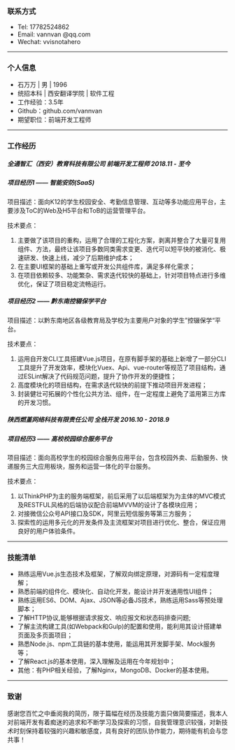 ​	

### 联系方式

- Tel: 17782524862	
- Email: vannvan @qq.com
- Wechat: vvisnotahero

------

### 个人信息

- 石万万 | 男 | 1996
- 统招本科 | 西安翻译学院 | 软件工程
- 工作经验：3.5年
- Github：github.com/vannvan
- 期望职位：前端开发工程师

------

### 工作经历

##### 全通智汇（西安）教育科技有限公司                      前端开发工程师                                                       2018.11 - 至今

##### 项目经历1  —— 智能安防(SaaS)

项目描述：面向K12的学生校园安全、考勤信息管理、互动等多功能应用平台，主要涉及ToC的Web及H5平台和ToB的运营管理平台。

技术要点：

1. 主要做了该项目的重构，运用了合理的工程化方案，剥离并整合了大量可复用组件、方法，最终让该项目多数同类需求变更、迭代可以短平快的被消化、极速研发、快速上线，减少了后期维护成本；
2. 在主要UI框架的基础上重写或开发公共组件库，满足多样化需求；
3. 在项目依赖较多、功能繁杂、需求迭代较快的基础上，针对项目特点进行多维优化，保证了项目稳定流畅运行。

##### 项目经历2 —— 黔东南控辍保学平台

项目描述：以黔东南地区各级教育局及学校为主要用户对象的学生”控辍保学“平台。

技术要点：

1. 运用自开发CLI工具搭建Vue.js项目，在原有脚手架的基础上新增了一部分CLI工具提升了开发效率，模块化Vuex、Api、vue-router等规范了项目结构，通过ESLint解决了代码规范问题，提升了协作开发的便捷性；
2. 高度模块化的项目结构，在需求迭代较快的前提下推动项目开发进程；
3. 封装健壮可拓展的个性化公共方法、组件，在一定程度上避免了滥用第三方库的开发习惯。

##### 陕西燃堇网络科技有限责任公司                              全栈开发                                                              2016.10 - 2018.9

##### 项目经历3 —— 高校校园综合服务平台

项目描述：面向高校学生的校园综合服务应用平台，包含校园外卖、后勤服务、快递服务三大应用板块，服务和运营一体化的平台服务。

技术要点：

1. 以ThinkPHP为主的服务端框架，前后采用了以后端框架为为主体的MVC模式及RESTFUL风格的后端协议配合前端MVVM的设计了各模块应用；
2. 对接微信公众号API接口及SDK，阿里云短信服务等第三方服务；
3. 探索性的运用多元化的开发条件及主流框架对项目进行优化、整合，保证应用良好的用户体验条件。

------

### 技能清单

- 熟练运用Vue.js生态技术及框架，了解双向绑定原理，对源码有一定程度理解；
- 熟悉前端的组件化、模块化、自动化开发，能设计并开发通用性UI组件；
- 熟练运用ES6、DOM、Ajax、JSON等必备JS技术，熟练运用Sass等预处理脚本；
- 了解HTTP协议,能够根据请求报文、响应报文和状态码排查问题;
- 了解主流构建工具(如Webpack和Gulp)的配置和使用，能利用其设计搭建单页面及多页面项目；
- 熟悉Node.js、npm工具链的基本使用，能运用其开发脚手架、Mock服务等；
- 了解React.js的基本使用，深入理解及运用在今年规划中；
- 其他：有PHP相关经验，了解Nginx，MongoDB、Docker的基本使用。

------

### 致谢

感谢您百忙之中垂阅我的简历，限于篇幅在经历及技能方面只做简要描述，我本人对前端开发有着痴迷的追求和不断学习及探索的习惯，自我管理意识较强，对新技术时刻保持着较强的兴趣和敏感度，具有良好的团队协作能力，期待能有机会与您共事！